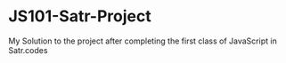 # JS101-Satr-Project
My Solution to the project after completing the first class of JavaScript in Satr.codes
